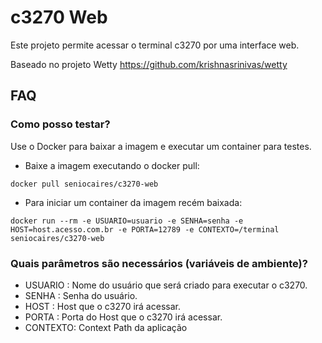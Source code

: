 # c3270 Web

Este projeto permite acessar o terminal c3270 por uma interface web.

Baseado no projeto Wetty https://github.com/krishnasrinivas/wetty

## FAQ
### Como posso testar?

Use o Docker para baixar a imagem e executar um container para testes.

- Baixe a imagem executando o docker pull:
```shell
docker pull seniocaires/c3270-web
```
- Para iniciar um container da imagem recém baixada:
```shell
docker run --rm -e USUARIO=usuario -e SENHA=senha -e HOST=host.acesso.com.br -e PORTA=12789 -e CONTEXTO=/terminal seniocaires/c3270-web
```

### Quais parâmetros são necessários (variáveis de ambiente)?
 - USUARIO : Nome do usuário que será criado para executar o c3270.
 - SENHA : Senha do usuário.
 - HOST : Host que o c3270 irá acessar.
 - PORTA : Porta do Host que o c3270 irá acessar.
 - CONTEXTO: Context Path da aplicação
